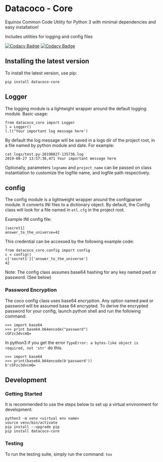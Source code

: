 # Datacoco - Core

Equinox Common Code Utility for Python 3 with minimal dependencies and easy installation!

Includes utilities for logging and config files

[![Codacy Badge](https://api.codacy.com/project/badge/Grade/d16600d5b116418496f6b98b9e02d77b)](https://www.codacy.com/manual/equinoxfitness/datacoco-core?utm_source=github.com&amp;utm_medium=referral&amp;utm_content=equinoxfitness/datacoco-core&amp;utm_campaign=Badge_Grade) [![Codacy Badge](https://api.codacy.com/project/badge/Coverage/d16600d5b116418496f6b98b9e02d77b)](https://www.codacy.com/manual/equinoxfitness/datacoco-core?utm_source=github.com&utm_medium=referral&utm_content=equinoxfitness/datacoco-core&utm_campaign=Badge_Coverage)
## Installing the latest version
To install the latest version, use pip:
```
pip install datacoco-core
```

## Logger

The logging module is a lightwight wrapper around the default logging module. Basic usage:
```
from datacoco_core import Logger
l = Logger()
l.l("Your important log message here')
```

By default the log message will be saved in a logs dir of the project root, in a file named by python module and date. For example:
```
cat logs/test.py-20190827-135736.log
2019-08-27 13:57:36,471 Your important message here
```

Optionally, parameters `logname` and `project_name` can be passed on class instantiation to
customize the logfile name, and logfile path respectively.

## config

The config module is a lightweight wrapper around the configparser module. It converts INI files to a dictionary object.
By default, the Config class will look for a file named in `etl.cfg` in the project root.

Example INI config file:
```
[secret1]
answer_to_the_universe=42
```
This credential can be accessed by the following example code:
```
from datacoco_core.config import config
c = config()
c['secret1']['answer_to_the_universe']
42
```
Note: The config class assumes base64 hashing for any key named pwd or password. (See below)

### Password Encryption

The coco config class uses base64 encryption.  Any option named pwd or password will be assumed base 64 encrypted.   To derive the encrypted password for your config, launch python shell and run the following command:

```
>>> import base64
>>> print base64.b64encode("password")
cGFzc3dvcmQ=
```

In python3 if you get the error `TypeError: a bytes-like object is required, not 'str'` do this.

```
>>> import base64
>>> print(base64.b64encode(b'password'))
b'cGFzc3dvcmQ=
```

## Development

### Getting Started

It is recommended to use the steps below to set up a virtual environment for development:

```
python3 -m venv <virtual env name>
source venv/bin/activate
pip install --upgrade pip
pip install datacoco-core
```
### Testing
To run the testing suite, simply run the command: `tox`
